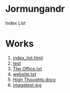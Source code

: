 # Jormungandr
<!DOCTYPE html>
<html>
	<head>
		Index List 
	</head>
	<body>
	<nav>
	<a href = ~></a>
	</nav>
	<h1> Works</h1>
	<ol>
	<li><a href = "http://jormungandr.x10host.com/index_list.html">index_list.html</a></li>
	<li><a href = "http://jormungandr.x10host.com/test">test</a></li>
	<li><a href = "http://jormungandr.x10host.com/The_Office.txt">The Office.txt</a></li>
	<li><a href = "http://jormungandr.x10host.com/website.txt">website.txt</a></li>
	<li><a href = "http://jormungandr.x10host.com/High_Thoughts.docx">High Thoughts.docx</a></li>
	<!--I can feel the blood flowing through my foot-veins again
	Chucky cheese?? Gosh I'm so tired of Chucky Cheese.-->
	<li><a href = "http://jormungandr.x10host.com/imagetest.jpg">imagetest.jpg</a></li>
	</ol>


</body>
	<!-- Does it make me a sociopath or a psychopath or some other deviant if I can't remember a time where I was actually sick enough to stay home from school or work, I always am feigning illness so as to not have to do those things? I think thats not normal-->
</html>

